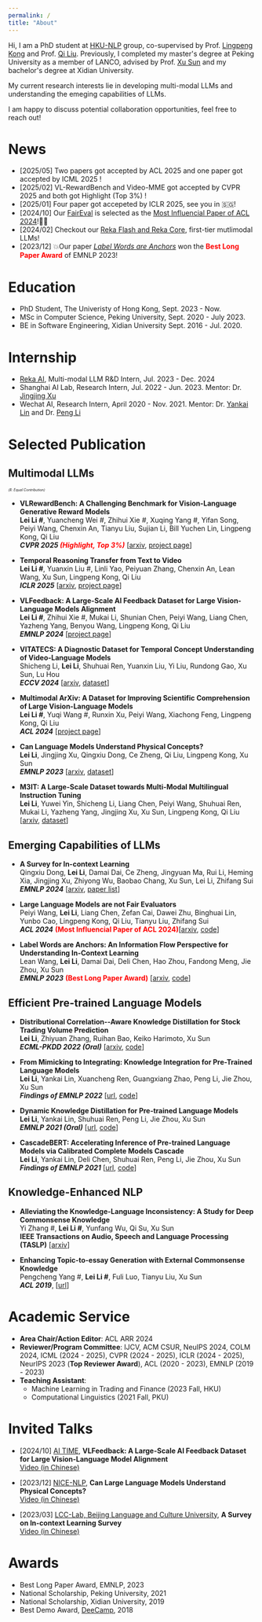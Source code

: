 ```yaml
---
permalink: /
title: "About"
---
```


Hi, I am a PhD student at [HKU-NLP](https://hkunlp.github.io/) group, co-supervised by Prof. [Lingpeng Kong](https://ikekonglp.github.io/) and Prof. [Qi Liu](https://leuchine.github.io/). Previously, I completed my master's degree at Peking University as a member of LANCO, advised by Prof. [Xu Sun](https://xusun26.github.io/) and my bachelor's degree at Xidian University.

My current research interests lie in developing multi-modal LLMs and understanding the emeging capabilities of LLMs. 

I am happy to discuss potential collaboration opportunities, feel free to reach out! 

News
=====
* [2025/05] Two papers got accepted by ACL 2025 and one paper got accepted by ICML 2025 ! 
* [2025/02] VL-RewardBench and Video-MME got accepted by CVPR 2025 and both got Highlight (Top 3%) ! 
* [2025/01] Four paper got accepeted by ICLR 2025, see you in 🇸🇬!
* [2024/10] Our [FairEval](https://aclanthology.org/2024.acl-long.511/) is selected as the [Most Influencial Paper of ACL 2024](https://www.paperdigest.org/2024/09/most-influential-acl-papers-2024-09/)!👑👑
* [2024/02] Checkout our [Reka Flash and Reka Core](https://publications.reka.ai/reka-core-tech-report.pdf), first-tier mutlimodal LLMs!
* [2023/12] :boom:Our paper *[Label Words are Anchors](https://aclanthology.org/2023.emnlp-main.609/)* won the <span style="color:red">**Best Long Paper Award**</span> of EMNLP 2023! 



Education
=====
* PhD Student, The Univeristy of Hong Kong, Sept. 2023 - Now.
* MSc in Computer Science, Peking University, Sept. 2020 - July 2023.
* BE in Software Engineering, Xidian University Sept. 2016 - Jul. 2020.


Internship
======
* [Reka AI](https://reka.ai/), Multi-modal LLM R&D Intern, Jul. 2023 - Dec. 2024
* Shanghai AI Lab, Research Intern, Jul. 2022 - Jun. 2023.
  Mentor: Dr. [Jingjing Xu](https://jingjingxu.com/)
* Wechat AI, Research Intern, April 2020 - Nov. 2021. 
  Mentor: Dr. [Yankai Lin](https://linyankai.github.io/) and Dr. [Peng Li](https://www.lpeng.net/)

Selected Publication
======


Multimodal LLMs 
------

*<span style="font-size: 0.5em;">(#: Equal Contribution)</span>*


* **VLRewardBench: A Challenging Benchmark for Vision-Language Generative Reward Models**  
**Lei Li #**, Yuancheng Wei #, Zhihui Xie #, Xuqing Yang #, Yifan Song, Peiyi Wang, Chenxin An, Tianyu Liu, Sujian Li, Bill Yuchen Lin, Lingpeng Kong, Qi Liu   
***CVPR 2025 <span style="color:red">(Highlight, Top 3%)</span>*** [[arxiv](https://arxiv.org/abs/2411.17451), [project page](https://vl-rewardbench.github.io/)]

* **Temporal Reasoning Transfer from Text to Video**   
**Lei Li #**, Yuanxin Liu #, Linli Yao, Peiyuan Zhang, Chenxin An, Lean Wang, Xu Sun, Lingpeng Kong, Qi Liu  
***ICLR 2025*** [[arxiv](https://arxiv.org/abs/2410.06166), [project page](https://video-t3.github.io/)]



* **VLFeedback: A Large-Scale AI Feedback Dataset for Large Vision-Language Models Alignment**    
**Lei Li #**, Zhihui Xie #, Mukai Li, Shunian Chen, Peiyi Wang, Liang Chen, Yazheng Yang, Benyou Wang, Lingpeng Kong, Qi Liu    
 ***EMNLP 2024*** [[project page](https://vlf-silkie.github.io/)]


* **VITATECS: A Diagnostic Dataset for Temporal Concept Understanding of Video-Language Models**   
  Shicheng Li, **Lei Li**, Shuhuai Ren, Yuanxin Liu, Yi Liu, Rundong Gao, Xu Sun, Lu Hou  
  ***ECCV 2024*** [[arxiv](https://arxiv.org/abs/2311.17404), [dataset](https://huggingface.co/datasets/lscpku/VITATECS)] 



* **Multimodal ArXiv: A Dataset for Improving Scientific Comprehension of Large Vision-Language Models**   
  **Lei Li #**, Yuqi Wang #, Runxin Xu, Peiyi Wang, Xiachong Feng, Lingpeng Kong, Qi Liu    
  ***ACL 2024*** [[project page](https://mm-arxiv.github.io/)]


* **Can Language Models Understand Physical Concepts?**  
  **Lei Li**, Jingjing Xu, Qingxiu Dong, Ce Zheng, Qi Liu, Lingpeng Kong, Xu Sun  
  ***EMNLP 2023*** [[arxiv](https://arxiv.org/pdf/2305.14057.pdf), [dataset](https://github.com/TobiasLee/VEC)]






* **M3IT: A Large-Scale Dataset towards Multi-Modal Multilingual Instruction Tuning**   
**Lei Li**, Yuwei Yin, Shicheng Li, Liang Chen, Peiyi Wang, Shuhuai Ren, Mukai Li, Yazheng Yang, Jingjing Xu, Xu Sun, Lingpeng Kong, Qi Liu   
[[arxiv](https://arxiv.org/pdf/2306.04387.pdf), [dataset](https://huggingface.co/datasets/MMInstruction/M3IT)]



Emerging Capabilities of LLMs
------


* **A Survey for In-context Learning**  
  Qingxiu Dong, **Lei Li**, Damai Dai, Ce Zheng, Jingyuan Ma, Rui Li, Heming Xia, Jingjing Xu, Zhiyong Wu, Baobao Chang, Xu Sun, Lei Li, Zhifang Sui   
  ***EMNLP 2024*** [[arxiv](https://arxiv.org/pdf/2301.00234.pdf), [paper list](https://github.com/dqxiu/ICL_PaperList)]


* **Large Language Models are not Fair Evaluators**  
  Peiyi Wang, **Lei Li**, Liang Chen, Zefan Cai, Dawei Zhu, Binghuai Lin, Yunbo Cao, Lingpeng Kong, Qi Liu, Tianyu Liu, Zhifang Sui   
  ***ACL 2024***  <span style="color:red">**(Most Influencial Paper of ACL 2024)**</span>[[arxiv](https://arxiv.org/abs/2305.17926), [code](https://github.com/i-Eval/FairEval)]


* **Label Words are Anchors: An Information Flow Perspective for Understanding In-Context Learning**  
  Lean Wang, **Lei Li**, Damai Dai, Deli Chen, Hao Zhou, Fandong Meng, Jie Zhou, Xu Sun  
  ***EMNLP 2023***  <span style="color:red">**(Best Long Paper Award)**</span> [[arxiv](https://arxiv.org/pdf/2305.14160.pdf), [code](https://github.com/lancopku/label-words-are-anchors)] 


Efficient Pre-trained Language Models
------


* **Distributional Correlation--Aware Knowledge Distillation for Stock Trading Volume Prediction**   
  **Lei Li**, Zhiyuan Zhang, Ruihan Bao, Keiko Harimoto, Xu Sun   
  ***ECML-PKDD 2022 (Oral)*** [[arxiv](https://arxiv.org/pdf/2208.07232.pdf), [code](https://github.com/lancopku/DCKD)] 

* **From Mimicking to Integrating: Knowledge Integration for Pre-Trained Language Models**   
  **Lei Li**, Yankai Lin, Xuancheng Ren, Guangxiang Zhao, Peng Li, Jie Zhou, Xu Sun  
  ***Findings of EMNLP 2022*** [[url](https://aclanthology.org/2022.findings-emnlp.477), [code](https://github.com/lancopku/MUKI)]


* **Dynamic Knowledge Distillation for Pre-trained Language Models**  
  **Lei Li**, Yankai Lin, Shuhuai Ren, Peng Li, Jie Zhou, Xu Sun  
  ***EMNLP 2021 (Oral)*** [[url](https://aclanthology.org/2021.emnlp-main.31/), [code](https://github.com/lancopku/DynamicKD)]


* **CascadeBERT: Accelerating Inference of Pre-trained Language Models via Calibrated Complete Models Cascade**  
  **Lei Li**, Yankai Lin, Deli Chen, Shuhuai Ren, Peng Li, Jie Zhou, Xu Sun  
  ***Findings of EMNLP 2021*** [[url](https://aclanthology.org/2021.findings-emnlp.43), [code](https://github.com/lancopku/cascadebert)]


Knowledge-Enhanced NLP
------


* **Alleviating the Knowledge-Language Inconsistency: A Study for Deep Commonsense Knowledge**  
  Yi Zhang #, **Lei Li #**, Yunfang Wu, Qi Su, Xu Sun  
  **IEEE Transactions on Audio, Speech and Language Processing (TASLP)** [[arxiv](https://arxiv.org/pdf/2105.13607.pdf)]

* **Enhancing Topic-to-essay Generation with External Commonsense Knowledge**  
  Pengcheng Yang #, **Lei Li #**, Fuli Luo, Tianyu Liu, Xu Sun  
  ***ACL 2019***, [[url](https://aclanthology.org/P19-1193/)] 



Academic Service
=====
- **Area Chair/Action Editor**: ACL ARR 2024 
- **Reviewer/Program Committee**: IJCV, ACM CSUR, NeuIPS 2024, COLM 2024, ICML (2024 - 2025), CVPR (2024 - 2025), ICLR (2024 - 2025), NeurIPS 2023 (**Top Reviewer Award**), ACL (2020 - 2023), EMNLP (2019 - 2023)
- **Teaching Assistant**: 
  - Machine Learning in Trading and Finance (2023 Fall, HKU)
  - Computational Linguistics (2021 Fall, PKU)


Invited Talks
=====
- [2024/10] [AI TIME](https://space.bilibili.com/503316308), **VLFeedback: A Large-Scale AI Feedback Dataset for Large Vision-Language Model Alignment**   
  [Video (in Chinese)](https://www.bilibili.com/video/BV1FDyBYbEw1)

- [2023/12] [NICE-NLP](https://nice-nlp.github.io/), **Can Large Language Models Understand Physical Concepts?**   
  [Video (in Chinese)](https://www.bilibili.com/video/BV1Mi4y1z7q2)

- [2023/03] [LCC-Lab, Beijing Language and Culture University](https://blcu-lcclab.cn/), **A Survey on In-context Learning Survey**  
  [Video (in Chinese)](https://www.bilibili.com/video/BV1aT411k7TF)


Awards
======
* Best Long Paper Award, EMNLP, 2023 
* National Scholarship, Peking University, 2021
* National Scholarship, Xidian University, 2019 
* Best Demo Award, [DeeCamp](https://deecamp.com/), 2018


